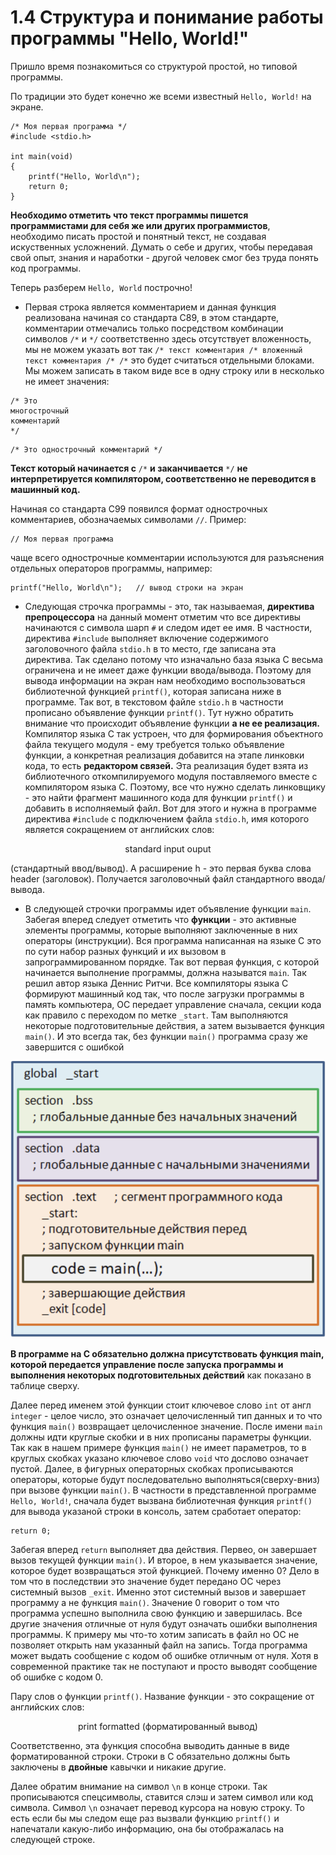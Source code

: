 # 1.4 Структура и понимание работы программы "Hello, World!"

Пришло время познакомиться со структурой простой, но типовой программы. 

По традиции это будет конечно же всеми известный `Hello, World!` на экране.

```
/* Моя первая программа */
#include <stdio.h>
 
int main(void)
{
    printf("Hello, World\n");
    return 0;
}
```

**Необходимо отметить что текст программы пишется программистами для себя же или других программистов**, необходимо писать простой и понятный текст, не создавая искуственных усложнений. Думать о себе и других, чтобы передавая свой опыт, знания и наработки - другой человек смог без труда понять код программы.

Теперь разберем `Hello, World` построчно! 

* Первая строка является комментарием и данная функция реализована начиная со стандарта С89, в этом стандарте, комментарии отмечались только посредством комбинации символов `/*` и `*/` соответственно здесь отсутствует вложенность, мы не можем указать вот так `/* текст комментария /* вложенный текст комментария /* /*` это будет считаться отдельными блоками. Мы можем записать в таком виде все в одну строку или в несколько не имеет значения:

```
/* Это
многострочный
комментарий
*/
```

```
/* Это однострочный комментарий */
```

**Текст который начинается с** `/*` **и заканчивается** `*/` **не интерпретируется компилятором, соответственно не переводится в машинный код.**

Начиная со стандарта С99 появился формат однострочных комментариев, обозначаемых символами `//`. Пример:

```
// Моя первая программа
```

чаще всего однострочные комментарии используются для разъяснения отдельных операторов программы, например:

```
printf("Hello, World\n");   // вывод строки на экран
```

* Следующая строчка программы - это, так называемая, **директива препроцессора** на данный момент отметим что все директивы начинаются с символа шарп `#` и следом идет ее имя. В частности, директива `#include` выполняет включение содержимого заголовочного файла `stdio.h` в то место, где записана эта директива. Так сделано потому что изначально база языка С весьма ограничена и не имеет даже функции ввода/вывода. Поэтому для вывода информации на экран нам необходимо воспользоваться библиотечной функцией `printf()`, которая записана ниже в программе. Так вот, в текстовом файле `stdio.h` в частности прописано объявление функции `printf()`. Тут нужно обратить внимание что происходит объявление функции **а не ее реализация.** Компилятор языка С так устроен, что для формирования объектного файла текущего модуля - ему требуется только объявление функции, а конкретная реализация добавится на этапе линковки кода, то есть **редактором связей.** Эта реализация будет взята из библиотечного откомпилируемого модуля поставляемого вместе с компилятором языка С. Поэтому, все что нужно сделать линковщику - это найти фрагмент машинного кода для функции `printf()` и добавить в исполняемый файл.  Вот для этого и нужна в программе директива `#include` с подключением файла `stdio.h`, имя которого является сокращением от английских слов:

<p align="center">standard input ouput</p>

(cтандартный ввод/вывод). А расширение h - это первая буква слова header (заголовок). Получается заголовочный файл стандартного ввода/вывода.

* В следующей строчки программы идет объявление функции `main`. Забегая вперед следует отметить что **функции** - это активные элементы программы, которые выполняют заключенные в них операторы (инструкции). Вся программа написанная на языке С это по сути набор разных функций и их вызовом в запрограммированном порядке. Так вот первая функция, с которой начинается выполнение программы, должна называтся `main`. Так решил автор языка Деннис Ритчи. Все компиляторы языка С формируют машинный код так, что после загрузки программы в память компьютера, ОС передает управление сначала, секции кода как правило с переходом по метке `_start`. Там выполняются некоторые подготовительные действия, а затем вызывается функция `main()`. И это всегда так, без функции `main()` программа сразу же завершится с ошибкой 

<p align="center">
    <kbd>
        <img src = "../../images/main.png" alt = "функция main">
    </kbd>
</p>

**В программе на С обязательно должна присутствовать функция main, которой передается управление после запуска программы и выполнения некоторых подготовительных действий** как показано в таблице сверху. 

Далее перед именем этой функции стоит ключевое слово `int` от англ `integer` - целое число, это означает целочисленный тип данных и то что функция `main()` возвращает целочисленное значение. После имени `main` должны идти круглые скобки и в них прописаны параметры функции. Так как в нашем примере функция `main()` не имеет параметров, то в круглых скобках указано ключевое слово `void` что дослово означает пустой. Далее, в фигурных операторных скобках прописываются операторы, которые будут последовательно выполняться(сверху-вниз) при вызове функции `main()`. В частности в представленной программе `Hello, World!`, сначала будет вызвана библиотечная функция `printf()` для вывода указаной строки в консоль, затем сработает оператор:

```
return 0;
```

Забегая вперед `return` выполняет два действия. Первео, он завершает вызов текущей функции `main()`. И второе, в нем указывается значение, которое будет возвращаться этой функцией. Почему именно 0? Дело в том что в последствии это значение будет передано ОС через системный вызов `_exit`. Именно этот системный вызов и завершает программу а не функция `main()`. Значение 0 говорит о том что программа успешно выполнила свою функцию и завершилась. Все другие значения отличные от нуля будут означать ошибки выполнения программы. К примеру мы что-то хотим записать в файл но ОС не позволяет открыть нам указанный файл на запись. Тогда программа может выдать сообщение с кодом об ошибке отличным от нуля. Хотя в современной практике так не поступают и просто выводят сообщение об ошибке с кодом 0.

Пару слов о функции `printf()`. Название функции - это сокращение от английских слов:

<p align="center">print formatted (форматированный вывод)</p>

Соответственно, эта функция способна выводить данные в виде форматированной строки. Строки в С обязательно должны быть заключены в **двойные** кавычки и никакие другие. 

Далее обратим внимание на символ `\n` в конце строки. Так прописываются спецсимволы, ставится слэш и затем символ или код символа. Символ `\n` означает перевод курсора на новую строку. То есть если бы мы следом еще раз вызвали функцию `printf()` и напечатали какую-либо информацию, она бы отображалась на следующей строке. 